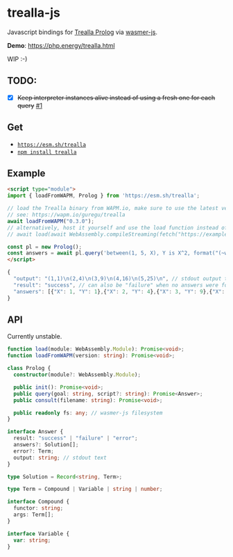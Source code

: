 # trealla-js

Javascript bindings for [Trealla Prolog](https://github.com/trealla-prolog/trealla) via [wasmer-js](https://github.com/wasmerio/wasmer-js).

**Demo**: https://php.energy/trealla.html

WIP :-)

## TODO:
- [x] ~~Keep interpreter instances alive instead of using a fresh one for each query~~ [#1](https://github.com/guregu/trealla-js/issues/1)

## Get
- [`https://esm.sh/trealla`](https://esm.sh/)
- [`npm install trealla`](https://www.npmjs.com/package/trealla)

## Example

```html
<script type="module">
import { loadFromWAPM, Prolog } from 'https://esm.sh/trealla';

// load the Trealla binary from WAPM.io, make sure to use the latest version!
// see: https://wapm.io/guregu/trealla
await loadFromWAPM("0.3.0");
// alternatively, host it yourself and use the load function instead of loadFromWAPM:
// await load(await WebAssembly.compileStreaming(fetch("https://example.com/foo/bar/tpl.wasm"));

const pl = new Prolog();
const answers = await pl.query('between(1, 5, X), Y is X^2, format("(~w,~w)~n", [X, Y]).');
</script>
```

```javascript
{
  "output": "(1,1)\n(2,4)\n(3,9)\n(4,16)\n(5,25)\n", // stdout output text
  "result": "success", // can also be "failure" when no answers were found, or "error" when an exception was thrown
  "answers": [{"X": 1, "Y": 1},{"X": 2, "Y": 4},{"X": 3, "Y": 9},{"X": 4, "Y": 16},{"X": 5, "Y": 25}]
}
```

## API
Currently unstable.

```typescript
function load(module: WebAssembly.Module): Promise<void>;
function loadFromWAPM(version: string): Promise<void>;

class Prolog {
  constructor(module?: WebAssembly.Module);

  public init(): Promise<void>;
  public query(goal: string, script?: string): Promise<Answer>;
  public consult(filename: string): Promise<void>;

  public readonly fs: any; // wasmer-js filesystem
}

interface Answer {
  result: "success" | "failure" | "error";
  answers?: Solution[];
  error?: Term;
  output: string; // stdout text
}

type Solution = Record<string, Term>;

type Term = Compound | Variable | string | number;

interface Compound {
  functor: string;
  args: Term[];
}

interface Variable {
  var: string;
}
```